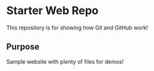 # Starter Web Repo

This repository is for showing how Git and GitHub work!

## Purpose

Sample website with plenty of files for demos!
